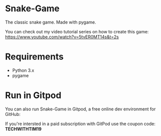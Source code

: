 # Snake-Game
The classic snake game. Made with pygame.

You can check out my video tutorial series on how to create this game: https://www.youtube.com/watch?v=5tvER0MT14s&t=2s

# Requirements
- Python 3.x
- pygame

# Run in Gitpod

You can also run Snake-Game in Gitpod, a free online dev environment for GitHub:

If you're intersted in a paid subscription with GitPod use the coupon code: **TECHWITHTIM19**

